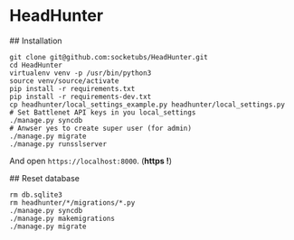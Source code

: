 # HeadHunter

## Installation

```
git clone git@github.com:socketubs/HeadHunter.git
cd HeadHunter
virtualenv venv -p /usr/bin/python3
source venv/source/activate
pip install -r requirements.txt
pip install -r requirements-dev.txt
cp headhunter/local_settings_example.py headhunter/local_settings.py
# Set Battlenet API keys in you local_settings
./manage.py syncdb
# Anwser yes to create super user (for admin)
./manage.py migrate
./manage.py runsslserver
```

And open `https://localhost:8000`. (**https !**)

## Reset database

```
rm db.sqlite3
rm headhunter/*/migrations/*.py
./manage.py syncdb
./manage.py makemigrations
./manage.py migrate
```
